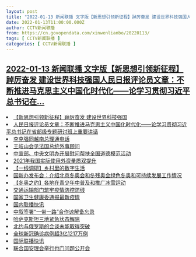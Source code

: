 ```yaml
---
layout: post
title: "2022-01-13 新闻联播 文字版【新思想引领新征程】踔厉奋发 建设世界科技强国人民日报评论员文章：不断推进马克思主义中国化时代化——论学习贯彻习近平总书记在"
date: 2022-01-13T11:00:00.000Z
author: CCTV新闻联播
from: https://cn.govopendata.com/xinwenlianbo/20220113/
tags: [ CCTV新闻联播 ]
categories: [ CCTV新闻联播 ]
---
```

<!--1642071600000-->
[2022-01-13 新闻联播 文字版【新思想引领新征程】踔厉奋发 建设世界科技强国人民日报评论员文章：不断推进马克思主义中国化时代化——论学习贯彻习近平总书记在...](https://cn.govopendata.com/xinwenlianbo/20220113/)
------

<div>
<li><a target="_blank" href="https://cn.govopendata.com/xinwenlianbo/20220113/#275268">【新思想引领新征程】踔厉奋发 建设世界科技强国</a></li><li><a target="_blank" href="https://cn.govopendata.com/xinwenlianbo/20220113/#275269">人民日报评论员文章：不断推进马克思主义中国化时代化——论学习贯彻习近平总书记在省部级专题研讨班上重要讲话</a></li><li><a target="_blank" href="https://cn.govopendata.com/xinwenlianbo/20220113/#275270">李克强同越南总理通电话</a></li><li><a target="_blank" href="https://cn.govopendata.com/xinwenlianbo/20220113/#275271">王岐山会见法国总统外事顾问</a></li><li><a target="_blank" href="https://cn.govopendata.com/xinwenlianbo/20220113/#275272">中宣部、中央文明办开展慰问帮扶全国道德模范活动</a></li><li><a target="_blank" href="https://cn.govopendata.com/xinwenlianbo/20220113/#275273">2021年我国实际使用外资量质双提升</a></li><li><a target="_blank" href="https://cn.govopendata.com/xinwenlianbo/20220113/#275274">【一线调研】乡村里的数字生活</a></li><li><a target="_blank" href="https://cn.govopendata.com/xinwenlianbo/20220113/#275275">国新办发布会：介绍北京冬奥会和冬残奥会绿色冬奥和可持续发展工作情况</a></li><li><a target="_blank" href="https://cn.govopendata.com/xinwenlianbo/20220113/#275276">【冬奥之约】各地在青少年中普及和推广冰雪运动</a></li><li><a target="_blank" href="https://cn.govopendata.com/xinwenlianbo/20220113/#275277">交通运输部门筑牢疫情防控防线</a></li><li><a target="_blank" href="https://cn.govopendata.com/xinwenlianbo/20220113/#275278">国家卫生健康委通报最新疫情</a></li><li><a target="_blank" href="https://cn.govopendata.com/xinwenlianbo/20220113/#275279">国内联播快讯</a></li><li><a target="_blank" href="https://cn.govopendata.com/xinwenlianbo/20220113/#275280">中叙签署“一带一路”合作谅解备忘录</a></li><li><a target="_blank" href="https://cn.govopendata.com/xinwenlianbo/20220113/#275281">哈萨克斯坦三地紧急状态解除</a></li><li><a target="_blank" href="https://cn.govopendata.com/xinwenlianbo/20220113/#275282">北约与俄罗斯的会谈未能取得突破</a></li><li><a target="_blank" href="https://cn.govopendata.com/xinwenlianbo/20220113/#275283">全球新冠确诊病例超3亿1217万例</a></li><li><a target="_blank" href="https://cn.govopendata.com/xinwenlianbo/20220113/#275284">国际联播快讯</a></li><li><a target="_blank" href="https://cn.govopendata.com/xinwenlianbo/20220113/#275285">联合国安理会举行也门问题公开会</a></li>
</div>
